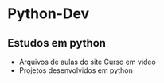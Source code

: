 # Python-Dev
## Estudos em python

- Arquivos de aulas do site Curso em vídeo
- Projetos desenvolvidos em python
